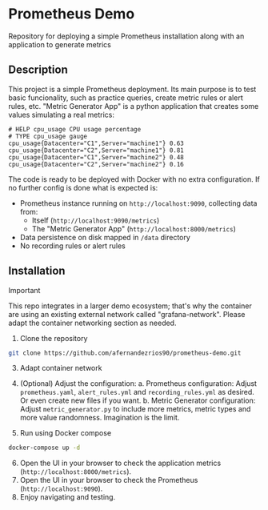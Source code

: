 # Prometheus Demo

Repository for deploying a simple Prometheus installation along with an application to generate metrics

## Description

This project is a simple Prometheus deployment. Its main purpose is to test basic funcionality, such as practice queries, create metric rules or alert rules, etc.
"Metric Generator App" is a python application that creates some values simulating a real metrics:
```
# HELP cpu_usage CPU usage percentage
# TYPE cpu_usage gauge
cpu_usage{Datacenter="C1",Server="machine1"} 0.63
cpu_usage{Datacenter="C2",Server="machine1"} 0.81
cpu_usage{Datacenter="C1",Server="machine2"} 0.48
cpu_usage{Datacenter="C2",Server="machine2"} 0.16
```

The code is ready to be deployed with Docker with no extra configuration. If no further config is done what is expected is:
- Prometheus instance running on `http://localhost:9090`, collecting data from:
	- Itself (`http://localhost:9090/metrics`)
	- The "Metric Generator App" (`http://localhost:8000/metrics`)
- Data persistence on disk mapped in `/data` directory
- No recording rules or alert rules

## Installation

> [!IMPORTANT]  
> This repo integrates in a larger demo ecosystem; that's why the container are using an existing external network called "grafana-network". Please adapt the container networking section as needed.

1. Clone the repository
```bash
git clone https://github.com/afernandezrios90/prometheus-demo.git
```
3. Adapt container network
4. (Optional) Adjust the configuration:
	a. Prometheus configuration: Adjust `prometheus.yaml`, `alert_rules.yml` and `recording_rules.yml` as desired. Or even create new files if you want.
	b. Metric Generator configuration: Adjust `metric_generator.py` to include more metrics, metric types and more value randomness. Imagination is the limit.

5. Run using Docker compose
```bash
docker-compose up -d
```
6. Open the UI in your browser to check the application metrics (`http://localhost:8000/metrics`).
7. Open the UI in your browser to check the Prometheus (`http://localhost:9090`).
8. Enjoy navigating and testing.